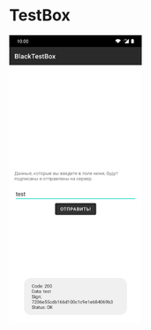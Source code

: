 # TestBox
<img src="https://github.com/Ryazantsev-val/TestBox/blob/main/Screenshot.jpg" width="240" height="520">
